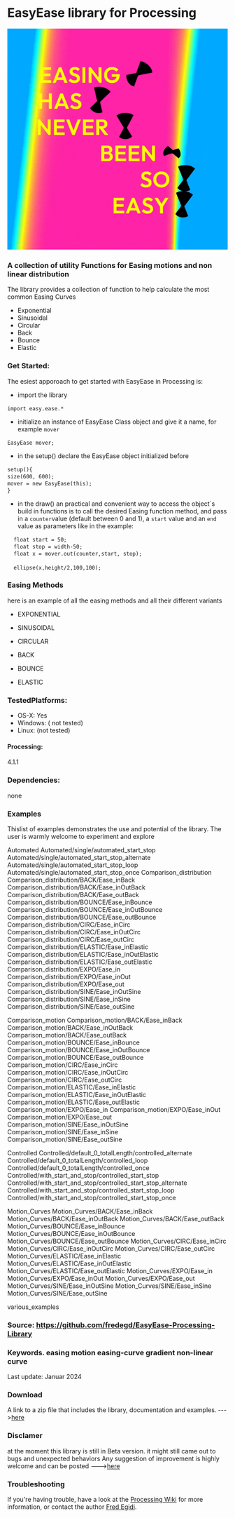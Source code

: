 # EasyEase library for Processing

![Demo](./images/promo.gif)

### A collection of utility Functions for Easing motions and non linear distribution
The library provides a collection of function to help calculate the most common Easing Curves 
- Exponential
- Sinusoidal
- Circular
- Back
- Bounce
- Elastic

### Get Started:

The esiest apporoach to get started with EasyEase in Processing is:

- import the library
````
import easy.ease.*
````

- initialize an instance of EasyEase Class object and give it a name, for example ```mover```
````
EasyEase mover;
````

- in the setup() declare the EasyEase object initialized before
````
setup(){
size(600, 600);
mover = new EasyEase(this);
}
  ````

- in the draw() an practical and convenient way to access the object´s build in functions is to call the desired Easing function method, and pass  in a ```counter```value (default between 0 and 1), a ```start``` value and an ```end``` value as parameters like in the example:
````
  float start = 50;
  float stop = width-50;
  float x = mover.out(counter,start, stop);
  
  ellipse(x,height/2,100,100);
````

### Easing Methods

here is an example of all the easing methods and all their different variants


- EXPONENTIAL


- SINUSOIDAL
- CIRCULAR
- BACK
- BOUNCE
- ELASTIC

### TestedPlatforms:
- OS-X: Yes
- Windows: ( not tested)
- Linux: (not tested)

#### Processing:
4.1.1

### Dependencies:
none

### Examples
Thislist of examples demonstrates the use and potential of the library.
The user is warmly welcome to experiment and explore


Automated
Automated/single/automated_start_stop
Automated/single/automated_start_stop_alternate
Automated/single/automated_start_stop_loop
Automated/single/automated_start_stop_once
Comparison_distribution
Comparison_distribution/BACK/Ease_inBack
Comparison_distribution/BACK/Ease_inOutBack
Comparison_distribution/BACK/Ease_outBack
Comparison_distribution/BOUNCE/Ease_inBounce
Comparison_distribution/BOUNCE/Ease_inOutBounce
Comparison_distribution/BOUNCE/Ease_outBounce
Comparison_distribution/CIRC/Ease_inCirc
Comparison_distribution/CIRC/Ease_inOutCirc
Comparison_distribution/CIRC/Ease_outCirc
Comparison_distribution/ELASTIC/Ease_inElastic
Comparison_distribution/ELASTIC/Ease_inOutElastic
Comparison_distribution/ELASTIC/Ease_outElastic
Comparison_distribution/EXPO/Ease_in
Comparison_distribution/EXPO/Ease_inOut
Comparison_distribution/EXPO/Ease_out
Comparison_distribution/SINE/Ease_inOutSine
Comparison_distribution/SINE/Ease_inSine
Comparison_distribution/SINE/Ease_outSine


Comparison_motion
Comparison_motion/BACK/Ease_inBack
Comparison_motion/BACK/Ease_inOutBack
Comparison_motion/BACK/Ease_outBack
Comparison_motion/BOUNCE/Ease_inBounce
Comparison_motion/BOUNCE/Ease_inOutBounce
Comparison_motion/BOUNCE/Ease_outBounce
Comparison_motion/CIRC/Ease_inCirc
Comparison_motion/CIRC/Ease_inOutCirc
Comparison_motion/CIRC/Ease_outCirc
Comparison_motion/ELASTIC/Ease_inElastic
Comparison_motion/ELASTIC/Ease_inOutElastic
Comparison_motion/ELASTIC/Ease_outElastic
Comparison_motion/EXPO/Ease_in
Comparison_motion/EXPO/Ease_inOut
Comparison_motion/EXPO/Ease_out
Comparison_motion/SINE/Ease_inOutSine
Comparison_motion/SINE/Ease_inSine
Comparison_motion/SINE/Ease_outSine


Controlled
Controlled/default_0_totalLength/controlled_alternate
Controlled/default_0_totalLength/controlled_loop
Controlled/default_0_totalLength/controlled_once
Controlled/with_start_and_stop/controlled_start_stop
Controlled/with_start_and_stop/controlled_start_stop_alternate
Controlled/with_start_and_stop/controlled_start_stop_loop
Controlled/with_start_and_stop/controlled_start_stop_once


Motion_Curves
Motion_Curves/BACK/Ease_inBack
Motion_Curves/BACK/Ease_inOutBack
Motion_Curves/BACK/Ease_outBack
Motion_Curves/BOUNCE/Ease_inBounce
Motion_Curves/BOUNCE/Ease_inOutBounce
Motion_Curves/BOUNCE/Ease_outBounce
Motion_Curves/CIRC/Ease_inCirc
Motion_Curves/CIRC/Ease_inOutCirc
Motion_Curves/CIRC/Ease_outCirc
Motion_Curves/ELASTIC/Ease_inElastic
Motion_Curves/ELASTIC/Ease_inOutElastic
Motion_Curves/ELASTIC/Ease_outElastic
Motion_Curves/EXPO/Ease_in
Motion_Curves/EXPO/Ease_inOut
Motion_Curves/EXPO/Ease_out
Motion_Curves/SINE/Ease_inOutSine
Motion_Curves/SINE/Ease_inSine
Motion_Curves/SINE/Ease_outSine

various_examples


### Source: https://github.com/fredegd/EasyEase-Processing-Library

### Keywords. easing motion easing-curve gradient non-linear curve
Last update: Januar 2024



### Download
A link to a zip file that includes the library, documentation and examples.
--->[here](https://fredegd.github.io/EasyEase-WP/)

### Disclamer

at the moment this library is still in Beta version.
it might still came out to bugs and unexpected behaviors
Any suggestion of improvement  is highly welcome and can be posted --->[here](https://github.com/fredegd/EasyEase-Processing-Library/issues)

### Troubleshooting


If you're having trouble, have a look at the [Processing Wiki](https://github.com/processing/processing/wiki/How-to-Install-a-Contributed-Library) for more information, or contact the author [Fred Egidi](https://github.com/fredegd).

